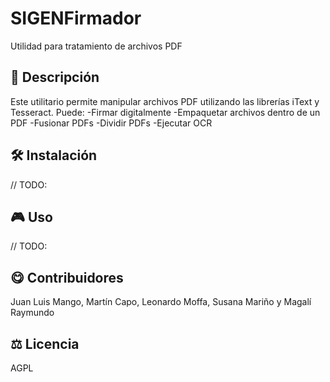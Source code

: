 # SIGENFirmador
Utilidad para tratamiento de archivos PDF

## 📄 Descripción

Este utilitario permite manipular archivos PDF utilizando las librerías iText y Tesseract.
Puede:
-Firmar digitalmente
-Empaquetar archivos dentro de un PDF
-Fusionar PDFs
-Dividir PDFs
-Ejecutar OCR

## 🛠 Instalación

// TODO:

## 🎮 Uso 

// TODO:

## 😋 Contribuidores
Juan Luis Mango, Martín Capo, Leonardo Moffa, Susana Mariño y Magalí Raymundo


## ⚖️ Licencia

AGPL
